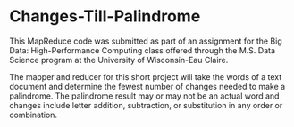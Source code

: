 # Changes-Till-Palindrome
This MapReduce code was submitted as part of an assignment for the Big Data: High-Performance Computing class offered through the M.S. Data Science program at the University of Wisconsin-Eau Claire.

The mapper and reducer for this short project will take the words of a text document and determine the fewest number of changes needed to make a palindrome.  The palindrome result may or may not be an actual word and changes include letter addition, subtraction, or substitution in any order or combination.

